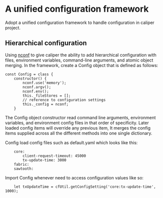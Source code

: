 # A unified configuration framework
Adopt a unified configuration framework to handle configuration in caliper project.
## Hierarchical configuration
Using [nconf](https://github.com/indexzero/nconf) to give caliper the ability to add hierarchical configuration with files, environment variables, command-line arguments, and atomic object merging.
In the framework, create a Config object that is defined as follows:
```
const Config = class {
    constructor() {
        nconf.use('memory');
        nconf.argv();
        nconf.env();
        this._fileStores = [];
        // reference to configuration settings
        this._config = nconf;
    }
```
The Config object constructor read command line arguments, environment variables, and environment config files in that order of specificity. Later loaded config items will override any previous item, It merges the config items supplied across all the different methods into one single dictionary.

Config load config files such as default.yaml which looks like this:
```
    core:
        client-request-timeout: 45000
        tx-update-time: 3000
    fabric:
    sawtooth:
```

Import Config whenever need to access configuration values like so:
```
    let txUpdateTime = cfUtil.getConfigSetting('core:tx-update-time', 1000);
```
